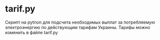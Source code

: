# tarif.py
Скрипт на pytnon для подсчета необходимых выплат за потребляемую электроэнергию по действующим тарифам Украины. 
Тарифы можно изменить в файле tarif.py
